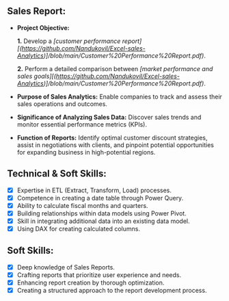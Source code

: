 ## Sales Report:

- **Project Objective:**

  **1.** Develop a _[customer performance report][(https://github.com/Nandukovil/Excel-sales-Analytics)]/blob/main/Customer%20Performance%20Report.pdf)_.

  **2.** Perform a detailed comparison between _[market performance and sales goals][(https://github.com/Nandukovil/Excel-sales-Analytics)]/blob/main/Customer%20Performance%20Report.pdf)_.

- **Purpose of Sales Analytics:** Enable companies to track and assess their sales operations and outcomes.

- **Significance of Analyzing Sales Data:** Discover sales trends and monitor essential performance metrics (KPIs).

- **Function of Reports:** Identify optimal customer discount strategies, assist in negotiations with clients, and pinpoint potential opportunities for expanding business in high-potential regions.

## Technical & Soft Skills:

- [x] Expertise in ETL (Extract, Transform, Load) processes.
- [x] Competence in creating a date table through Power Query.
- [x] Ability to calculate fiscal months and quarters.
- [x] Building relationships within data models using Power Pivot.
- [x] Skill in integrating additional data into an existing data model.
- [x] Using DAX for creating calculated columns.

## Soft Skills:

- [x] Deep knowledge of Sales Reports.
- [x] Crafting reports that prioritize user experience and needs.
- [x] Enhancing report creation by thorough optimization.
- [x] Creating a structured approach to the report development process.
